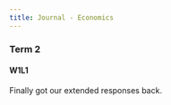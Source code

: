 ```yaml
---
title: Journal - Economics
---
```


### Term 2
#### W1L1
Finally got our extended responses back. 







